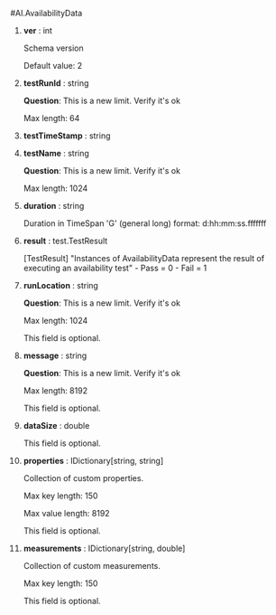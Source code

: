 
#AI.AvailabilityData
1. **ver** : int

    Schema version
    
    Default value: 2
    
1. **testRunId** : string

    **Question**: This is a new limit. Verify it's ok
    
    Max length: 64
    
1. **testTimeStamp** : string

1. **testName** : string

    **Question**: This is a new limit. Verify it's ok
    
    Max length: 1024
    
1. **duration** : string

    Duration in TimeSpan 'G' (general long) format: d:hh:mm:ss.fffffff
    
1. **result** : test.TestResult

    [TestResult] "Instances of AvailabilityData represent the result of executing an availability test"
        - Pass = 0
        - Fail = 1
        
1. **runLocation** : string

    **Question**: This is a new limit. Verify it's ok
    
    Max length: 1024
    
    This field is optional.
    
1. **message** : string

    **Question**: This is a new limit. Verify it's ok
    
    Max length: 8192
    
    This field is optional.
    
1. **dataSize** : double

    This field is optional.
    
1. **properties** : IDictionary[string, string]

    Collection of custom properties.
    
    Max key length: 150
    
    Max value length: 8192
    
    This field is optional.
    
1. **measurements** : IDictionary[string, double]

    Collection of custom measurements.
    
    Max key length: 150
    
    This field is optional.
    
